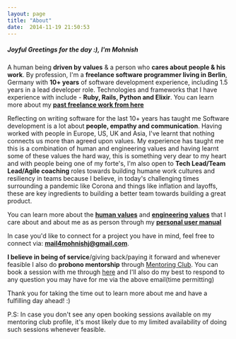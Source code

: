```yaml
---
layout: page
title: "About"
date:  2014-11-19 21:50:53
---
```


##### Joyful Greetings for the day :), I'm Mohnish

A human being **driven by values** & a person who **cares about people & his work**. By profession, I'm a **freelance software programmer living in Berlin**, Germany with **10+ years** of software development experience, including 1.5 years in a lead developer role. Technologies and frameworks that I have experience with include - **Ruby, Rails, Python and Elixir**. You can learn more about my **[past freelance work from here](https://www.linkedin.com/in/mohnish-jadwani-9a924619/)**

Reflecting on writing software for the last 10+ years has taught me Software development is a lot about **people, empathy and communication**. Having worked with people in Europe, US, UK and Asia, I've learnt that nothing connects us more than agreed upon values. My experience has taught me this is a combination of human and engineering values and having learnt some of these values the hard way, this is something very dear to my heart and with people being one of my forte's, I'm also open to **Tech Lead/Team Lead/Agile coaching** roles towards building humane work cultures and resiliency in teams because I believe, in today's challenging times surrounding a pandemic like Corona and things like inflation and layoffs, these are key ingredients to building a better team towards building a great product.


 You can learn more about the **[human values](https://www.notion.so/sadhakforlife/Personal-User-Manual-Mohnish-628423c4dbd14e188a8ae7474e689f54#0c61c76018c4467baa23b3d6b7d660ea)** and **[engineering values](https://www.notion.so/sadhakforlife/Personal-User-Manual-Mohnish-628423c4dbd14e188a8ae7474e689f54#c62ad0739e444eb7b414075aa8805e70)** that I care about and about me as as person through my **[personal user manual](http://bit.ly/personal_user_manual_mohnishgj)**

In case you'd like to connect for a project you have in mind, feel free to connect via: **mail4mohnishj@gmail.com**.

**I believe in being of service**/giving back/paying it forward and whenever feasible I also do **probono mentorship** through [Mentoring Club](https://www.mentoring-club.com/). You can book a session with me through [here](https://www.mentoring-club.com/the-mentors/mohnish-gemini-jadwani) and I'll also do my best to respond to any question you may have for me via the above email(time permitting)

Thank you for taking the time out to learn more about me and have a fulfilling day ahead! :)

P.S: In case you don't see any open booking sessions available on my mentoring club profile, it's most likely due to my limited availability of doing such sessions whenever feasible.
